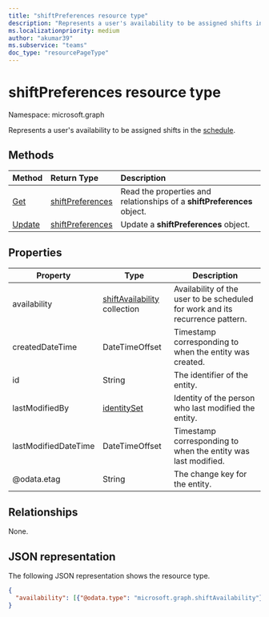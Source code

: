 ```yaml
---
title: "shiftPreferences resource type"
description: "Represents a user's availability to be assigned shifts in the schedule."
ms.localizationpriority: medium
author: "akumar39"
ms.subservice: "teams"
doc_type: "resourcePageType"
---
```


# shiftPreferences resource type

Namespace: microsoft.graph

Represents a user's availability to be assigned shifts in the [schedule](schedule.md).

## Methods

| Method       | Return Type | Description |
|:-------------|:------------|:------------|
| [Get](../api/shiftpreferences-get.md) | [shiftPreferences](shiftpreferences.md) | Read the properties and relationships of a **shiftPreferences** object. |
| [Update](../api/shiftpreferences-put.md) | [shiftPreferences](shiftpreferences.md) | Update a **shiftPreferences** object. |

## Properties

| Property | Type | Description |
|--|--|--|
| availability | [shiftAvailability](shiftavailability.md) collection | Availability of the user to be scheduled for work and its recurrence pattern. |
| createdDateTime | DateTimeOffset | Timestamp corresponding to when the entity was created. |
| id | String | The identifier of the entity. |
| lastModifiedBy | [identitySet](identityset.md) | Identity of the person who last modified the entity. |
| lastModifiedDateTime | DateTimeOffset | Timestamp corresponding to when the entity was last modified. |
| @odata.etag | String | The change key for the entity. |

## Relationships

None.

## JSON representation

The following JSON representation shows the resource type.

<!-- {
  "blockType": "resource",
  "optionalProperties": [

  ],
  "@odata.type": "microsoft.graph.shiftPreferences",
  "baseType": "microsoft.graph.changeTrackedEntity"
}-->

```json
{
  "availability": [{"@odata.type": "microsoft.graph.shiftAvailability"}]
}
```

<!-- uuid: 16cd6b66-4b1a-43a1-adaf-3a886856ed98
2019-02-04 14:57:30 UTC -->
<!-- {
  "type": "#page.annotation",
  "description": "shiftPreferences resource",
  "keywords": "",
  "section": "documentation",
  "tocPath": ""
}-->
